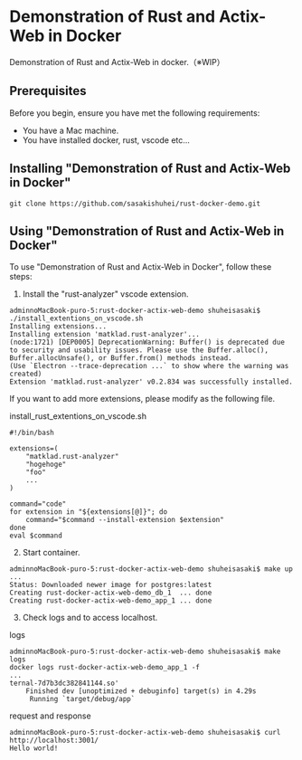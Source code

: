 # Demonstration of Rust and Actix-Web in Docker

Demonstration of Rust and Actix-Web in docker.（※WIP）

## Prerequisites

Before you begin, ensure you have met the following requirements:

* You have a Mac machine.
* You have installed docker, rust, vscode etc...

## Installing "Demonstration of Rust and Actix-Web in Docker"

```
git clone https://github.com/sasakishuhei/rust-docker-demo.git
```

## Using "Demonstration of Rust and Actix-Web in Docker"

To use "Demonstration of Rust and Actix-Web in Docker", follow these steps:

1. Install the "rust-analyzer" vscode extension.

```
adminnoMacBook-puro-5:rust-docker-actix-web-demo shuheisasaki$ ./install_extentions_on_vscode.sh
Installing extensions...
Installing extension 'matklad.rust-analyzer'...
(node:1721) [DEP0005] DeprecationWarning: Buffer() is deprecated due to security and usability issues. Please use the Buffer.alloc(), Buffer.allocUnsafe(), or Buffer.from() methods instead.
(Use `Electron --trace-deprecation ...` to show where the warning was created)
Extension 'matklad.rust-analyzer' v0.2.834 was successfully installed.
```

If you want to add more extensions, please modify as the following file.

install_rust_extentions_on_vscode.sh

```
#!/bin/bash

extensions=(
    "matklad.rust-analyzer"
    "hogehoge"
    "foo"
    ...
)

command="code"
for extension in "${extensions[@]}"; do
    command="$command --install-extension $extension"
done
eval $command
```

2. Start container.

```
adminnoMacBook-puro-5:rust-docker-actix-web-demo shuheisasaki$ make up
...
Status: Downloaded newer image for postgres:latest
Creating rust-docker-actix-web-demo_db_1  ... done
Creating rust-docker-actix-web-demo_app_1 ... done
```

3. Check logs and to access localhost.

logs

```
adminnoMacBook-puro-5:rust-docker-actix-web-demo shuheisasaki$ make logs
docker logs rust-docker-actix-web-demo_app_1 -f
...
ternal-7d7b3dc382841144.so'
    Finished dev [unoptimized + debuginfo] target(s) in 4.29s
     Running `target/debug/app`
```

request and response

```
adminnoMacBook-puro-5:rust-docker-actix-web-demo shuheisasaki$ curl http://localhost:3001/
Hello world!
```




